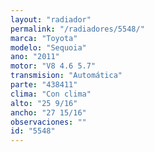 ```yaml
---
layout: "radiador"
permalink: "/radiadores/5548/"
marca: "Toyota"
modelo: "Sequoia"
ano: "2011"
motor: "V8 4.6 5.7"
transmision: "Automática"
parte: "438411"
clima: "Con clima"
alto: "25 9/16"
ancho: "27 15/16"
observaciones: ""
id: "5548"
---
```


